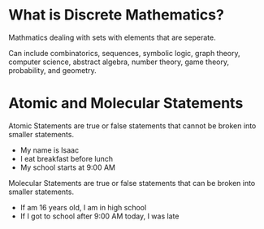 # What is Discrete Mathematics?

<p> Mathmatics dealing with sets with elements that are seperate. 

<p> Can include combinatorics, sequences, symbolic logic, graph theory, computer science, abstract algebra, number theory, game theory, probability, and geometry.

# Atomic and Molecular Statements

<p> Atomic Statements are true or false statements that cannot be broken into smaller statements.


- My name is Isaac
- I eat breakfast before lunch
- My school starts at 9:00 AM

<p> Molecular Statements are true or false statements that can be broken into smaller statements.

- If am 16 years old, I am in high school
- If I got to school after 9:00 AM today, I was late